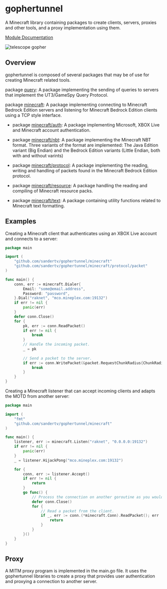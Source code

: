 # gophertunnel
A Minecraft library containing packages to create clients, servers, proxies and other tools, and a proxy implementation using them.

[Module Documentation](https://pkg.go.dev/mod/github.com/sandertv/gophertunnel)

![telescope gopher](https://github.com/Sandertv/gophertunnel/blob/master/gophertunnel_telescope_coloured.png)

## Overview
gophertunnel is composed of several packages that may be of use for creating Minecraft related tools.

package [query](https://pkg.go.dev/github.com/sandertv/gophertunnel/query?tab=doc): A package implementing the sending of queries
to servers that implement the UT3/GameSpy Query Protocol.

package [minecraft](https://pkg.go.dev/github.com/sandertv/gophertunnel/minecraft?tab=doc): A package implementing connecting
to Minecraft Bedrock Edition servers and listening for Minecraft Bedrock Edition clients using a TCP style interface.

* package [minecraft/auth](https://pkg.go.dev/github.com/sandertv/gophertunnel/minecraft/auth?tab=doc): A package implementing
Microsoft, XBOX Live and Minecraft account authentication.

* package [minecraft/nbt](https://pkg.go.dev/github.com/sandertv/gophertunnel/minecraft/nbt?tab=doc): A package implementing the
Minecraft NBT format. Three variants of the format are implemented: The Java Edition variant (Big Endian) and
the Bedrock Edition variants (Little Endian, both with and without varints)

* package [minecraft/protocol](https://pkg.go.dev/github.com/sandertv/gophertunnel/minecraft/protocol?tab=doc): A package
implementing the reading, writing and handling of packets found in the Minecraft Bedrock Edition protocol.

* package [minecraft/resource](https://pkg.go.dev/github.com/sandertv/gophertunnel/minecraft/resource?tab=doc): A package handling
the reading and compiling of Minecraft resource packs.

* package [minecraft/text](https://pkg.go.dev/github.com/sandertv/gophertunnel/minecraft/text?tab=doc): A package containing utility
functions related to Minecraft text formatting.

## Examples
Creating a Minecraft client that authenticates using an XBOX Live account and connects to a server:
```go
package main

import (
	"github.com/sandertv/gophertunnel/minecraft"
	"github.com/sandertv/gophertunnel/minecraft/protocol/packet"
)

func main() {
    conn, err := minecraft.Dialer{
        Email: "some@email.address",
        Password: "password",
    }.Dial("raknet", "mco.mineplex.com:19132")
    if err != nil {
        panic(err)
    }
    defer conn.Close()
    for {
    	pk, err := conn.ReadPacket()
    	if err != nil {
    		break
    	}
    	// Handle the incoming packet.
    	_ = pk
    	
    	// Send a packet to the server.
    	if err := conn.WritePacket(&packet.RequestChunkRadius{ChunkRadius: 32}); err != nil {
    		break
    	}
    }
}
```

Creating a Minecraft listener that can accept incoming clients and adapts the MOTD from another server:
```go
package main

import (
	"fmt"
	"github.com/sandertv/gophertunnel/minecraft"
)

func main() {
	listener, err := minecraft.Listen("raknet", "0.0.0.0:19132")
	if err != nil {
		panic(err)
	}
	_ = listener.HijackPong("mco.mineplex.com:19132")

	for {
		conn, err := listener.Accept()
		if err != nil {
			return
		}
		go func() {
			// Process the connection on another goroutine as you would with TCP connections.
			defer conn.Close()
			for {
				// Read a packet from the client.
				if _, err := conn.(*minecraft.Conn).ReadPacket(); err != nil {
					return
				}
			}
		}()
	}
}
```

## Proxy
A MITM proxy program is implemented in the main.go file. It uses the gophertunnel libraries to create a proxy
that provides user authentication and proxying a connection to another server.